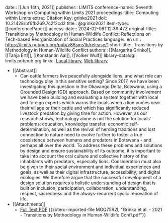 date:: [[Jun 14th, 2021]]
publisher:: LIMITS
conference-name:: Seventh Workshop on Computing within Limits 2021
proceedings-title:: Computing within Limits
extra:: Citation Key: grinko2021
doi:: 10.21428/bf6fb269.7c2f2cd2
title:: @grinko2021
item-type:: [[conferencePaper]]
access-date:: 2024-02-08T12:39:47Z
original-title:: Transitions by Methodology in Human-Wildlife Conflict: Reflections on Tech-based Reorganization of Social Practices
language:: en
url:: https://limits.pubpub.org/pub/v86sms1h/release/1
short-title:: Transitions by Methodology in Human-Wildlife Conflict
authors:: [[Margarita Grinko]], [[Tanja Ertl]], [[Konstantin Aal]], [[Volker Wulf]]
library-catalog:: limits.pubpub.org
links:: [Local library](zotero://select/groups/2386895/items/UGTZQ5U6), [Web library](https://www.zotero.org/groups/2386895/items/UGTZQ5U6)

- [[Abstract]]
	- Can cattle farmers live peacefully alongside lions, and what role can technology play in this sensitive setting? Since 2017, we have been investigating this question in the Okavango Delta, Botswana, using a Grounded Design (GD) approach. Based on community involvement we have been building and evaluating a system together with local and foreign experts which warns the locals when a lion comes near their village or their cattle and which has significantly reduced livestock predation by giving time for action. However, as our research shows, technology alone is not the solution for locals’ problems: education, knowledge transfer, economic self-determination, as well as the revival of herding traditions and lost connection to nature need to evolve further to foster a true coexistence between humans and predators in Botswana - and perhaps all over the world. To address these problems and solutions by design and ensure sustainability of its outcome, it is important to take into account the oral culture and collective history of the inhabitants with predators, especially lions. Consideration must also be given to their social environment and individual experiences and goals, as well as their digital infrastructure, accessibility, and digital ecologies. We therefore argue that the successful development of a design solution requires a holistic understanding of design that is built on inclusion, participation, collaboration, understanding, respect, sacredness and the always-recurrent cyclic renovation of life.
- [[Attachments]]
	- [Full Text PDF](https://limits.pubpub.org/pub/v86sms1h/download/pdf) {{zotero-imported-file MGQ75R2I, "Grinko et al. - 2021 - Transitions by Methodology in Human-Wildlife Confl.pdf"}}